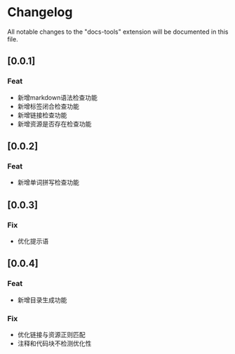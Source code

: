 # Changelog

All notable changes to the "docs-tools" extension will be documented in this file.

## [0.0.1]

### Feat

- 新增markdown语法检查功能
- 新增标签闭合检查功能
- 新增链接检查功能
- 新增资源是否存在检查功能

## [0.0.2]

### Feat

- 新增单词拼写检查功能

## [0.0.3]

### Fix

- 优化提示语

## [0.0.4]

### Feat

- 新增目录生成功能

### Fix

- 优化链接与资源正则匹配
- 注释和代码块不检测优化性

